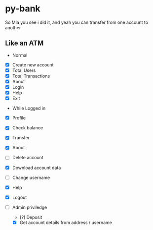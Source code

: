 # py-bank
 So Mia you see i did it, and yeah you can transfer from one account to another

## Like an ATM
- Normal 
- [x] Create new account
- [x] Total Users
- [x] Total Transactions
- [x] About
- [x] Login
- [x] Help
- [x] Exit

- While Logged in
- [x] Profile
- [x] Check balance
- [x] Transfer
- [x] About
- [ ] Delete account
- [x] Download account data
- [ ] Change username
- [x] Help
- [x] Logout

- [ ] Admin priviledge
    - [?] Deposit
    - [x] Get account details from address / username